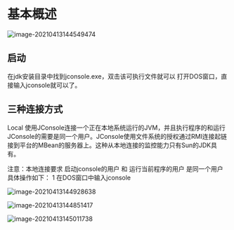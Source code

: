 # 基本概述

![image-20210413144549474](https://github.com/MrL5z2k0/zkNode/tree/main/images/image-20210413144549474.png)

## 启动

在jdk安装目录中找到jconsole.exe，双击该可执行文件就可以 打开DOS窗口，直接输入jconsole就可以了。



## 三种连接方式

Local 使用JConsole连接一个正在本地系统运行的JVM，并且执行程序的和运行JConsole的需要是同一个用户。JConsole使用文件系统的授权通过RMI连接起链接到平台的MBean的服务器上。这种从本地连接的监控能力只有Sun的JDK具有。

注意：本地连接要求 启动jconsole的用户 和 运行当前程序的用户 是同一个用户  具体操作如下： 1 在DOS窗口中输入jconsole

![image-20210413144928638](https://github.com/MrL5z2k0/zkNode/tree/main/images/image-20210413144928638.png)

![image-20210413144851417](https://github.com/MrL5z2k0/zkNode/tree/main/images/image-20210413144851417.png)

![image-20210413145011738](https://github.com/MrL5z2k0/zkNode/tree/main/images/image-20210413145011738.png)
